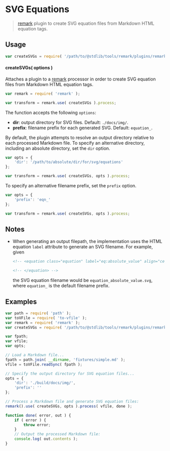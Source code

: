 # SVG Equations

> [remark][remark] plugin to create SVG equation files from Markdown HTML equation tags.

<section class="usage">

## Usage

```javascript
var createSVGs = require( '/path/to/@stdlib/tools/remark/plugins/remark-write-svg-equations' );
```

#### createSVGs( options )

Attaches a plugin to a [remark][remark] processor in order to create SVG equation files from Markdown HTML equation tags.

```javascript
var remark = require( 'remark' );

var transform = remark.use( createSVGs ).process;
```

The function accepts the following `options`:

-   **dir**: output directory for SVG files. Default: `./docs/img/`.
-   **prefix**: filename prefix for each generated SVG. Default: `equation_`.

By default, the plugin attempts to resolve an output directory relative to each processed Markdown file. To specify an alternative directory, including an absolute directory, set the `dir` option.

```javascript
var opts = {
    'dir': '/path/to/absolute/dir/for/svg/equations'
};

var transform = remark.use( createSVGs, opts ).process;
```

To specify an alternative filename prefix, set the `prefix` option.

```javascript
var opts = {
    'prefix': 'eqn_'
};

var transform = remark.use( createSVGs, opts ).process;
```

</section>

<!-- /.usage -->

<section class="notes">

## Notes

-   When generating an output filepath, the implementation uses the HTML equation `label` attribute to generate an SVG filename. For example, given

    ```html
    <!-- <equation class="equation" label="eq:absolute_value" align="center" raw="|x| = \begin{cases} x & \textrm{if}\ x \geq 0 \\ -x & \textrm{if}\ x < 0\end{cases}" alt="Absolute value"> -->

    <!-- </equation> -->
    ```

    the SVG equation filename would be `equation_absolute_value.svg`, where `equation_` is the default filename prefix.

</section>

<!-- /.notes -->

<section class="examples">

## Examples

```javascript
var path = require( 'path' );
var toVFile = require( 'to-vfile' );
var remark = require( 'remark' );
var createSVGs = require( '/path/to/@stdlib/tools/remark/plugins/remark-write-svg-equations' );

var fpath;
var vfile;
var opts;

// Load a Markdown file...
fpath = path.join( __dirname, 'fixtures/simple.md' );
vfile = toVFile.readSync( fpath );

// Specify the output directory for SVG equation files...
opts = {
    'dir': './build/docs/img/',
    'prefix': ''
};

// Process a Markdown file and generate SVG equation files:
remark().use( createSVGs, opts ).process( vfile, done );

function done( error, out ) {
    if ( error ) {
        throw error;
    }
    // Output the processed Markdown file:
    console.log( out.contents );
}
```

</section>

<!-- /.examples -->

<section class="links">

[remark]: https://github.com/wooorm/remark

</section>

<!-- /.links -->
